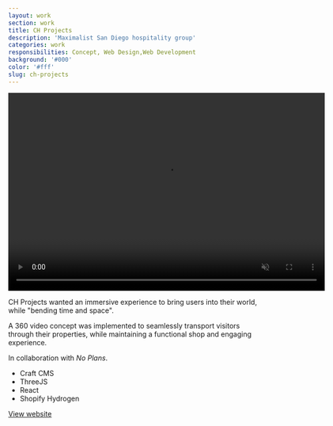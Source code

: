 ```yaml
---
layout: work
section: work
title: CH Projects
description: 'Maximalist San Diego hospitality group'
categories: work
responsibilities: Concept, Web Design,Web Development
background: '#000'
color: '#fff'
slug: ch-projects
---
```


<div>
  <video loop muted playsinline id="{{ page.slug }}" class="browser_img" title="{{ page.title }}"
    preload="auto" width="640" height="400" data-setup="{}">
    <source src="https://assets.andrevv.com/chprojects.mp4" type='video/mp4'>
  </video>
</div>

<p>
  CH Projects wanted an immersive experience to bring users into their world, while "bending time and space". 
</p>
<p>
  A 360 video concept was implemented to seamlessly transport visitors through their properties, while maintaining a functional shop and engaging experience.
</p>

<p>
  In collaboration with <em>No Plans</em>.
</p>

<ul class="tags">
  <li>Craft CMS</li>
  <li>ThreeJS</li>
  <li>React</li>
  <li>Shopify Hydrogen</li>
</ul>

<a href="https://ch-projects.com/" class="button" rel="external">View website</a>
